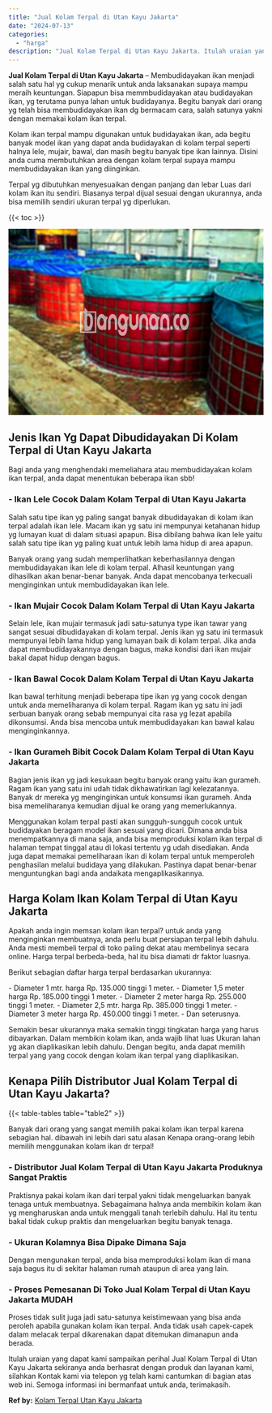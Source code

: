 ```yaml
---
title: "Jual Kolam Terpal di Utan Kayu Jakarta"
date: "2024-07-13"
categories: 
  - "harga"
description: "Jual Kolam Terpal di Utan Kayu Jakarta. Itulah uraian yang dapat kami sampaikan perihal Jual Kolam Terpal di Utan Kayu Jakarta sekiranya anda berhasrat denga..."
---
```


**Jual Kolam Terpal di Utan Kayu Jakarta** – Membudidayakan ikan menjadi salah satu hal yg cukup menarik untuk anda laksanakan supaya mampu meraih keuntungan. Siapapun bisa memmbudidayakan atau budidayakan ikan, yg terutama punya lahan untuk budidayanya. Begitu banyak dari orang yg telah bisa membudidayakan ikan dg bermacam cara, salah satunya yakni dengan memakai kolam ikan terpal.

Kolam ikan terpal mampu digunakan untuk budidayakan ikan, ada begitu banyak model ikan yang dapat anda budidayakan di kolam terpal seperti halnya lele, mujair, bawal, dan masih begitu banyak tipe ikan lainnya. Disini anda cuma membutuhkan area dengan kolam terpal supaya mampu membudidayakan ikan yang diinginkan.

Terpal yg dibutuhkan menyesuaikan dengan panjang dan lebar Luas dari kolam ikan itu sendiri. Biasanya terpal dijual sesuai dengan ukurannya, anda bisa memilih sendiri ukuran terpal yg diperlukan.

{{< toc >}}

![Jual Kolam Terpal di Utan Kayu Jakarta](/images/jual-kolam-terpal-07.png)

## Jenis Ikan Yg Dapat Dibudidayakan Di Kolam Terpal di Utan Kayu Jakarta

Bagi anda yang menghendaki memeliahara atau membudidayakan kolam ikan terpal, anda dapat menentukan beberapa ikan sbb!

### \- Ikan Lele Cocok Dalam Kolam Terpal di Utan Kayu Jakarta

Salah satu tipe ikan yg paling sangat banyak dibudidayakan di kolam ikan terpal adalah ikan lele. Macam ikan yg satu ini mempunyai ketahanan hidup yg lumayan kuat di dalam situasi apapun. Bisa dibilang bahwa ikan lele yaitu salah satu tipe ikan yg paling kuat untuk lebih lama hidup di area apapun.

Banyak orang yang sudah memperlihatkan keberhasilannya dengan membudidayakan ikan lele di kolam terpal. Alhasil keuntungan yang dihasilkan akan benar-benar banyak. Anda dapat mencobanya terkecuali menginginkan untuk membudidayakan ikan lele.

### \- Ikan Mujair Cocok Dalam Kolam Terpal di Utan Kayu Jakarta

Selain lele, ikan mujair termasuk jadi satu-satunya type ikan tawar yang sangat sesuai dibudidayakan di kolam terpal. Jenis ikan yg satu ini termasuk mempunyai lebih lama hidup yang lumayan baik di kolam terpal. Jika anda dapat membudidayakannya dengan bagus, maka kondisi dari ikan mujair bakal dapat hidup dengan bagus.

### \- Ikan Bawal Cocok Dalam Kolam Terpal di Utan Kayu Jakarta

Ikan bawal terhitung menjadi beberapa tipe ikan yg yang cocok dengan untuk anda memeliharanya di kolam terpal. Ragam ikan yg satu ini jadi serbuan banyak orang sebab mempunyai cita rasa yg lezat apabila dikonsumsi. Anda bisa mencoba untuk membudidayakan kan bawal kalau menginginkannya.

### \- Ikan Gurameh Bibit Cocok Dalam Kolam Terpal di Utan Kayu Jakarta

Bagian jenis ikan yg jadi kesukaan begitu banyak orang yaitu ikan gurameh. Ragam ikan yang satu ini udah tidak dikhawatirkan lagi kelezatannya. Banyak dr mereka yg menginginkan untuk konsumsi ikan gurameh. Anda bisa memeliharanya kemudian dijual ke orang yang memerlukannya.

Menggunakan kolam terpal pasti akan sungguh-sungguh cocok untuk budidayakan beragam model ikan sesuai yang dicari. Dimana anda bisa menempatkannya di mana saja, anda bisa memproduksi kolam ikan terpal di halaman tempat tinggal atau di lokasi tertentu yg udah disediakan. Anda juga dapat memakai pemeliharaan ikan di kolam terpal untuk memperoleh penghasilan melalui budidaya yang dilakukan. Pastinya dapat benar-benar menguntungkan bagi anda andaikata mengaplikasikannya.

## Harga Kolam Ikan Kolam Terpal di Utan Kayu Jakarta

Apakah anda ingin memsan kolam ikan terpal? untuk anda yang menginginkan membuatnya, anda perlu buat persiapan terpal lebih dahulu. Anda mesti membeli terpal di toko paling dekat atau membelinya secara online. Harga terpal berbeda-beda, hal itu bisa diamati dr faktor luasnya.

Berikut sebagian daftar harga terpal berdasarkan ukurannya:

\- Diameter 1 mtr. harga Rp. 135.000 tinggi 1 meter. - Diameter 1,5 meter harga Rp. 185.000 tinggi 1 meter. - Diameter 2 meter harga Rp. 255.000 tinggi 1 meter. - Diameter 2,5 mtr. harga Rp. 385.000 tinggi 1 meter. - Diameter 3 meter harga Rp. 450.000 tinggi 1 meter. - Dan seterusnya.

Semakin besar ukurannya maka semakin tinggi tingkatan harga yang harus dibayarkan. Dalam membikin kolam ikan, anda wajib lihat luas Ukuran lahan yg akan diaplikasikan lebih dahulu. Dengan begitu, anda dapat memilih terpal yang yang cocok dengan kolam ikan terpal yang diaplikasikan.

## Kenapa Pilih Distributor Jual Kolam Terpal di Utan Kayu Jakarta?

{{< table-tables table="table2" >}}

Banyak dari orang yang sangat memilih pakai kolam ikan terpal karena sebagian hal. dibawah ini lebih dari satu alasan Kenapa orang-orang lebih memilih menggunakan kolam ikan dr terpal!

### \- Distributor Jual Kolam Terpal di Utan Kayu Jakarta Produknya Sangat Praktis

Praktisnya pakai kolam ikan dari terpal yakni tidak mengeluarkan banyak tenaga untuk membuatnya. Sebagaimana halnya anda membikin kolam ikan yg mengharuskan anda untuk menggali tanah terlebih dahulu. Hal itu tentu bakal tidak cukup praktis dan mengeluarkan begitu banyak tenaga.

### \- Ukuran Kolamnya Bisa Dipake Dimana Saja

Dengan mengunakan terpal, anda bisa memproduksi kolam ikan di mana saja bagus itu di sekitar halaman rumah ataupun di area yang lain.

### \- Proses Pemesanan Di Toko Jual Kolam Terpal di Utan Kayu Jakarta MUDAH

Proses tidak sulit juga jadi satu-satunya keistimewaan yang bisa anda peroleh apabila gunakan kolam ikan terpal. Anda tidak usah capek-capek dalam melacak terpal dikarenakan dapat ditemukan dimanapun anda berada.

Itulah uraian yang dapat kami sampaikan perihal Jual Kolam Terpal di Utan Kayu Jakarta sekiranya anda berhasrat dengan produk dan layanan kami, silahkan Kontak kami via telepon yg telah kami cantumkan di bagian atas web ini. Semoga informasi ini bermanfaat untuk anda, terimakasih.

**Ref by:** [Kolam Terpal Utan Kayu Jakarta](https://id.wikipedia.org/wiki/Kolam)
